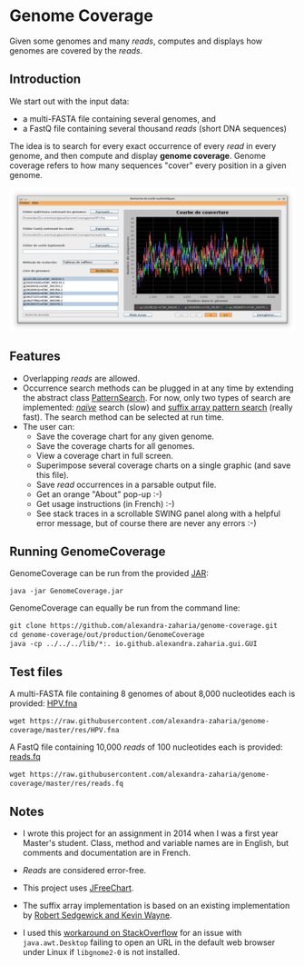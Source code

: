 # Genome Coverage
Given some genomes and many _reads_, computes and displays how genomes are covered by the _reads_.

## Introduction

We start out with the input data: 

* a multi-FASTA file containing several genomes, and
* a FastQ file containing several thousand _reads_ (short DNA sequences)

The idea is to search for every exact occurrence of every _read_ in every genome, and then compute and display **genome coverage**. Genome coverage refers to how many sequences "cover" every position in a given genome. 

![Screenshot](/GenomeCoverage_screenshot.png)

## Features

* Overlapping _reads_ are allowed.
* Occurrence search methods can be plugged in at any time by extending the abstract class [PatternSearch](src/io/github/alexandra/zaharia/search/PatternSearch.java). For now, only two types of search are implemented: [_naïve_](https://github.com/alexandra-zaharia/genome-coverage/blob/master/src/io/github/alexandra/zaharia/search/NaivePatternSearch.java) search (slow) and [suffix array pattern search](https://github.com/alexandra-zaharia/genome-coverage/blob/master/src/io/github/alexandra/zaharia/search/SuffixArrayPatternSearch.java) (really fast). The search method can be selected at run time.
* The user can:
  * Save the coverage chart for any given genome.
  * Save the coverage charts for all genomes.
  * View a coverage chart in full screen.
  * Superimpose several coverage charts on a single graphic (and save this file).
  * Save _read_ occurrences in a parsable output file.
  * Get an orange "About" pop-up :-)
  * Get usage instructions (in French) :-)
  * See stack traces in a scrollable SWING panel along with a helpful error message, but of course there are never any errors :-)

## Running GenomeCoverage

GenomeCoverage can be run from the provided [JAR](/out/artifacts/GenomeCoverage_jar/GenomeCoverage.jar):

    java -jar GenomeCoverage.jar
    
GenomeCoverage can equally be run from the command line:
```
git clone https://github.com/alexandra-zaharia/genome-coverage.git
cd genome-coverage/out/production/GenomeCoverage
java -cp ../../../lib/*:. io.github.alexandra.zaharia.gui.GUI
```

## Test files

A multi-FASTA file containing 8 genomes of about 8,000 nucleotides each is provided: [HPV.fna](/res/HPV.fna)

    wget https://raw.githubusercontent.com/alexandra-zaharia/genome-coverage/master/res/HPV.fna

A FastQ file containing 10,000 _reads_ of 100 nucleotides each is provided: [reads.fq](/res/reads.fq)

    wget https://raw.githubusercontent.com/alexandra-zaharia/genome-coverage/master/res/reads.fq

## Notes

* I wrote this project for an assignment in 2014 when I was a first year Master's student. Class, method and variable names are in English, but comments and documentation are in French.

* _Reads_ are considered error-free.

* This project uses [JFreeChart](http://www.jfree.org/jfreechart/).

* The suffix array implementation is based on an existing implementation by [Robert Sedgewick and Kevin Wayne](https://algs4.cs.princeton.edu/63suffix/SuffixArrayX.java.html).

* I used this [workaround on StackOverflow](https://stackoverflow.com/questions/18004150/desktop-api-is-not-supported-on-the-current-platform/18004334#18004334) for an issue with `java.awt.Desktop` failing to open an URL in the default web browser under Linux if `libgnome2-0` is not installed.
